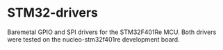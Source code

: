 # STM32-drivers
Baremetal GPIO and SPI drivers for the STM32F401Re MCU.
Both drivers were tested on the nucleo-stm32f401re development board. 

